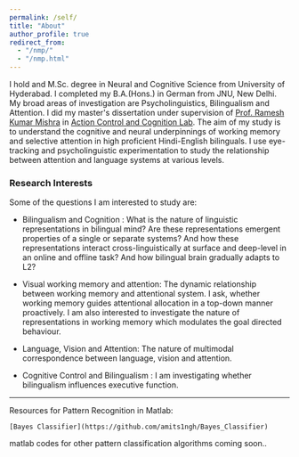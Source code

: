 ```yaml
---
permalink: /self/
title: "About"
author_profile: true
redirect_from: 
  - "/nmp/"
  - "/nmp.html"
---
```

I hold and M.Sc. degree in Neural and Cognitive Science from University of Hyderabad. I completed my B.A.(Hons.) in German from JNU, New Delhi. My broad areas of investigation are Psycholinguistics, Bilingualism and Attention. I did my master's dissertation under supervision of [Prof. Ramesh Kumar Mishra](https://rameshkumarmishra.wordpress.com/) in [Action Control and Cognition Lab](https://actioncontrolcognitionlaboratory.wordpress.com/). The aim of my study is to understand the cognitive and neural underpinnings of working memory and selective attention in high proficient Hindi-English bilinguals. I use eye-tracking and psycholinguistic experimentation to study the relationship between attention and language systems at various levels. 

### Research Interests

Some of the questions I am interested to study are: 

* Bilingualism and Cognition : What is the nature of linguistic representations in bilingual mind? Are these representations emergent properties of a single or separate systems? And how these representations interact cross-linguistically at surface and deep-level in an online and offline task? And how bilingual brain gradually adapts to L2?

* Visual working memory and attention: The dynamic relationship between working memory and attentional system. I ask, whether working memory guides attentional allocation in a top-down manner proactively. I am also interested to investigate the nature of representations in working memory which modulates the goal directed behaviour.

* Language, Vision and Attention: The nature of multimodal correspondence between language, vision and attention. 

* Cognitive Control and Bilingualism : I am investigating whether bilingualism influences executive function. 

---

Resources for Pattern Recognition in Matlab:

```
[Bayes Classifier](https://github.com/amits1ngh/Bayes_Classifier) 
```
matlab codes for other pattern classification algorithms coming soon.. 

